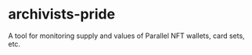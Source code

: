# archivists-pride
A tool for monitoring supply and values of Parallel NFT wallets, card sets, etc.

